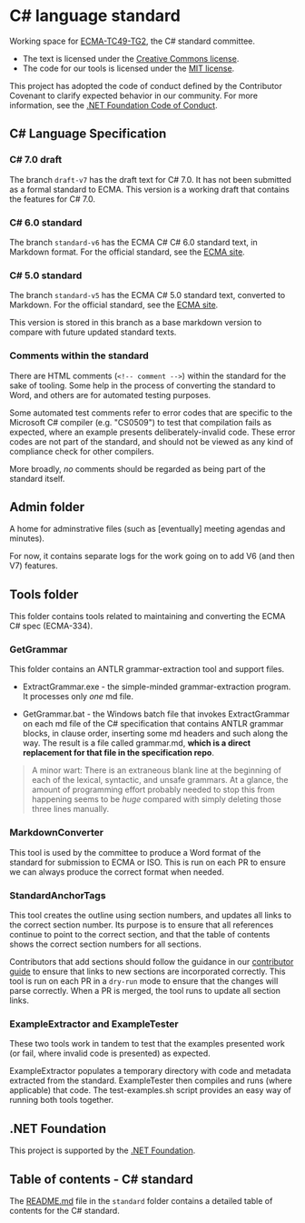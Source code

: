 # C# language standard

Working space for [ECMA-TC49-TG2](https://www.ecma-international.org/task-groups/tc49-tg2/), the C# standard committee.

- The text is licensed under the [Creative Commons license](LICENSE).
- The code for our tools is licensed under the [MIT license](LICENSE-CODE).

This project has adopted the code of conduct defined by the Contributor Covenant to clarify expected behavior in our community. For more information, see the [.NET Foundation Code of Conduct](https://dotnetfoundation.org/code-of-conduct).

## C# Language Specification

### C# 7.0 draft

The branch `draft-v7` has the draft text for C# 7.0. It has not been submitted as a formal standard to ECMA. This version is a working draft that contains the features for C# 7.0.

### C# 6.0 standard

The branch `standard-v6` has the ECMA C# C# 6.0 standard text, in Markdown format. For the official standard, see the [ECMA site](https://www.ecma-international.org/publications-and-standards/standards/ecma-334/).

### C# 5.0 standard

The branch `standard-v5` has the ECMA C# 5.0 standard text, converted to Markdown. For the official standard, see the [ECMA site](https://www.ecma-international.org/publications-and-standards/standards/ecma-334/).

This version is stored in this branch as a base markdown version to compare with future updated standard texts.

<!--
(This document is also available for download: [csharp.pdf](CSharp%20Language%20Specification.pdf?raw=true) and [csharp.docx](CSharp%20Language%20Specification.docx?raw=true))
-->

### Comments within the standard

There are HTML comments (`<!-- comment -->`) within the standard for the sake of tooling. Some help in the process of converting the standard to Word, and others are for automated testing purposes.

Some automated test comments refer to error codes that are specific to the Microsoft C# compiler (e.g. "CS0509") to test that compilation fails as expected, where an example presents deliberately-invalid code. These error codes are not part of the standard, and should not be viewed as any kind of compliance check for other compilers.

More broadly, *no* comments should be regarded as being part of the standard itself.

## Admin folder

A home for adminstrative files (such as [eventually] meeting agendas and minutes).

For now, it contains separate logs for the work going on to add V6 (and then V7) features.

## Tools folder

This folder contains tools related to maintaining and converting the ECMA C# spec (ECMA-334).

### GetGrammar

This folder contains an ANTLR grammar-extraction tool and support files.

- ExtractGrammar.exe - the simple-minded grammar-extraction program. It processes only *one* md file.

- GetGrammar.bat - the Windows batch file that invokes ExtractGrammar on each md file of the C# specification that contains ANTLR grammar blocks, in clause order, inserting some md headers and such along the way. The result is a file called grammar.md, **which is a direct replacement for that file in the specification repo**.

> A minor wart: There is an extraneous blank line at the beginning of each of the lexical, syntactic, and unsafe grammars. At a glance, the amount of programming effort probably needed to stop this from happening seems to be *huge* compared with simply deleting those three lines manually.

### MarkdownConverter

This tool is used by the committee to produce a Word format of the standard for submission to ECMA or ISO. This is run on each PR to ensure we can always produce the correct format when needed.

### StandardAnchorTags

This tool creates the outline using section numbers, and updates all links to the correct section number. Its purpose is to ensure that all references continue to point to the correct section, and that the table of contents shows the correct section numbers for all sections.

Contributors that add sections should follow the guidance in our [contributor guide](CONTRIBUTING.md#how-to-add-or-remove-clauses) to ensure that links to new sections are incorporated correctly. This tool is run on each PR in a `dry-run` mode to ensure that the changes will parse correctly. When a PR is merged, the tool runs to update all section links.

### ExampleExtractor and ExampleTester

These two tools work in tandem to test that the examples presented work (or fail, where invalid code is presented) as expected.

ExampleExtractor populates a temporary directory with code and metadata extracted from the standard. ExampleTester then compiles and runs (where applicable) that code. The test-examples.sh script provides an easy way of running both tools together.

## .NET Foundation

This project is supported by the [.NET Foundation](https://dotnetfoundation.org).

## Table of contents - C# standard

The [README.md](standard/README.md) file in the `standard` folder contains a detailed table of contents for the C# standard.